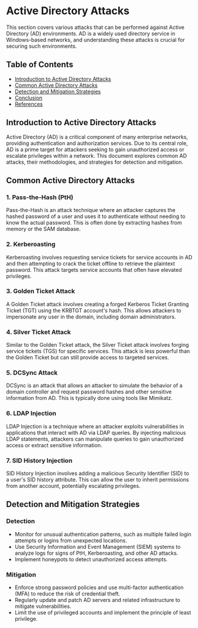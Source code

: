 # Active Directory Attacks

This section covers various attacks that can be performed against Active Directory (AD) environments. AD is a widely used directory service in Windows-based networks, and understanding these attacks is crucial for securing such environments.
## Table of Contents
- [Introduction to Active Directory Attacks](#introduction-to-active-directory-attacks)
- [Common Active Directory Attacks](#common-active-directory-attacks)
- [Detection and Mitigation Strategies](#detection-and-mitigation-strategies)
- [Conclusion](#conclusion)
- [References](#references)

## Introduction to Active Directory Attacks
Active Directory (AD) is a critical component of many enterprise networks, providing authentication and authorization services. Due to its central role, AD is a prime target for attackers seeking to gain unauthorized access or escalate privileges within a network. This document explores common AD attacks, their methodologies, and strategies for detection and mitigation.
## Common Active Directory Attacks
### 1. Pass-the-Hash (PtH)
Pass-the-Hash is an attack technique where an attacker captures the hashed password of a user and uses it to authenticate without needing to know the actual password. This is often done by extracting hashes from memory or the SAM database.
### 2. Kerberoasting
Kerberoasting involves requesting service tickets for service accounts in AD and then attempting to crack the ticket offline to retrieve the plaintext password. This attack targets service accounts that often have elevated privileges.
### 3. Golden Ticket Attack
A Golden Ticket attack involves creating a forged Kerberos Ticket Granting Ticket (TGT) using the KRBTGT account's hash. This allows attackers to impersonate any user in the domain, including domain administrators.
### 4. Silver Ticket Attack
Similar to the Golden Ticket attack, the Silver Ticket attack involves forging service tickets (TGS) for specific services. This attack is less powerful than the Golden Ticket but can still provide access to targeted services.
### 5. DCSync Attack
DCSync is an attack that allows an attacker to simulate the behavior of a domain controller and request password hashes and other sensitive information from AD. This is typically done using tools like Mimikatz.
### 6. LDAP Injection
LDAP Injection is a technique where an attacker exploits vulnerabilities in applications that interact with AD via LDAP queries. By injecting malicious LDAP statements, attackers can manipulate queries to gain unauthorized access or extract sensitive information.
### 7. SID History Injection
SID History Injection involves adding a malicious Security Identifier (SID) to a user's SID history attribute. This can allow the user to inherit permissions from another account, potentially escalating privileges.
## Detection and Mitigation Strategies
### Detection
- Monitor for unusual authentication patterns, such as multiple failed login attempts or logins from unexpected locations.
- Use Security Information and Event Management (SIEM) systems to analyze logs for signs of PtH, Kerberoasting, and other AD attacks.
- Implement honeypots to detect unauthorized access attempts.
### Mitigation
- Enforce strong password policies and use multi-factor authentication (MFA) to reduce the risk of credential theft.
- Regularly update and patch AD servers and related infrastructure to mitigate vulnerabilities.
- Limit the use of privileged accounts and implement the principle of least privilege.              